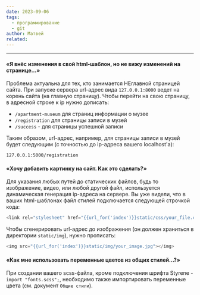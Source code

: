 ```yaml
---
date: 2023-09-06
tags:
  - программирование
  - git
author: Матвей
related:
---
```

--------------------
#### «Я внёс изменения в свой html-шаблон, но не вижу изменений на странице...»
Проблема актуальна для тех, кто занимается НЕглавной страницей сайта. При запуске сервера url-адрес вида `127.0.0.1:8000` ведет на корень сайта (на главную страницу). Чтобы перейти на свою страницу, в адресной строке к ip нужно дописать:
- `/apartment-museum` для страниц информации о музее
- `/registration` для страницы записи в музей
- `/success` - для страницы успешной записи

Таким образом, url-адрес, например, для страницы записи в музей будет следующим (с точностью до ip-адреса вашего localhost'а):
```
127.0.0.1:5000/registration
```

#### «Хочу добавить картинку на сайт. Как это сделать?»
Для указания любых путей до статических файлов, будь то изображение, видео, или любой другой файл, используется динамическая генерация ip-адреса на сервере. Вы уже видели, что в ваших html-шаблонах файл стилей подключается следующей строчкой кода:
```python
<link rel="stylesheet" href="{{url_for('index')}}static/css/your_file.css">
```

Чтобы сгенерировать url-адрес до изображения (он должен храниться в директории `static/img`), нужно прописать:
```python
<img src="{{url_for('index')}}static/img/your_image.jpg"></img>
```

#### «Как мне использовать переменные цветов из общих стилей...?»
При создании вашего scss-файла, кроме подключения шрифта Styrene - `import "fonts.scss";`, необходимо также импортировать переменные цвета (см. документ `Общие стили`).